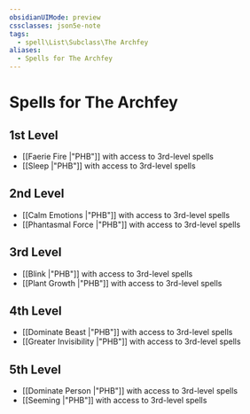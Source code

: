 ```yaml
---
obsidianUIMode: preview
cssclasses: json5e-note
tags:
  - spell\List\Subclass\The Archfey
aliases:
  - Spells for The Archfey
---
```

# Spells for The Archfey

## 1st Level

- [[Faerie Fire \|"PHB"]] with access to 3rd-level spells
- [[Sleep \|"PHB"]] with access to 3rd-level spells

## 2nd Level

- [[Calm Emotions \|"PHB"]] with access to 3rd-level spells
- [[Phantasmal Force \|"PHB"]] with access to 3rd-level spells

## 3rd Level

- [[Blink \|"PHB"]] with access to 3rd-level spells
- [[Plant Growth \|"PHB"]] with access to 3rd-level spells

## 4th Level

- [[Dominate Beast \|"PHB"]] with access to 3rd-level spells
- [[Greater Invisibility \|"PHB"]] with access to 3rd-level spells

## 5th Level

- [[Dominate Person \|"PHB"]] with access to 3rd-level spells
- [[Seeming \|"PHB"]] with access to 3rd-level spells
